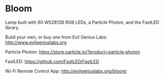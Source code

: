 # Bloom
Lamp built with 60 WS2812B RGB LEDs, a Particle Photon, and the FastLED library.

Build your own, or buy one from Evil Genius Labs: http://www.evilgeniuslabs.org

Particle Photon: https://store.particle.io/?product=particle-photon

FastLED: https://github.com/FastLED/FastLED

Wi-Fi Remote Control App: http://evilgeniuslabs.org/bloom/
